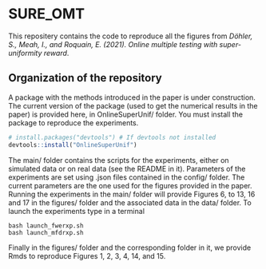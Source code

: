 # SURE_OMT
This repositery contains the code to reproduce all the figures from 
*Döhler, S., Meah, I., and Roquain, E. (2021). Online multiple testing with super-uniformity reward*.
 
## Organization of the repository
A package with the methods introduced in the paper is under construction. 
The current version of the package (used to get the numerical results in the paper) is provided here,
in OnlineSuperUnif/ folder. You must install the package to reproduce the experiments. 
```r
# install.packages("devtools") # If devtools not installed
devtools::install("OnlineSuperUnif")
```
The main/ folder contains the scripts for the experiments,
either on simulated data or on real data (see the README in it).
Parameters of the experiments are set using .json files contained in the config/ folder. 
The current parameters are the one used for the figures provided in the paper.
Running the experiments in the main/ folder will provide Figures 6, to 13, 16 and 17 in the figures/ folder and the associated data in the data/ folder.
To launch the experiments type in a terminal
``` 
bash launch_fwerxp.sh
bash launch_mfdrxp.sh
```
Finally in the figures/ folder and the corresponding folder in it, we provide Rmds to reproduce Figures 1, 2, 3, 4, 14, and 15. 

